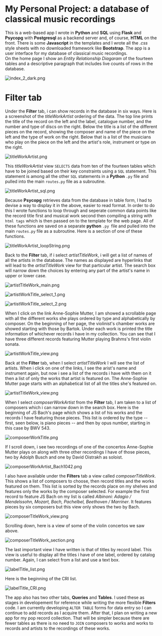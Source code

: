 # My Personal Project: a database of classical music recordings

This is a web-based app I wrote in **Python** and **SQL** using **Flask** and **Psycopg** with **Postgresql** as a backend server and, of course, **HTML** on the front. There is some **Javascript** in the templates and I wrote all the *.css* style sheets with no downloaded framework like **Bootstrap**. The app is a user interface for my database of classical music recordings.  
On the home page I show an *Entity Relationship Diagaram* of the fourteen tables and a descriptive paragraph that includes live counts of rows in the database.

![index_2_dark.png](screenshots/index_2_dark.png)

# Filter tab

Under the **Filter** tab, i can show records in the database in six ways. 
Here is a screenshot of the *titleWorkArtist* ordering of the data. The top line prints the title of the record on the left and the label, catalogue number, and the number and type of discs on the right. Below the title is a list of the different pieces on the record, showing the composer and name of the piece on the left and the type of work on the right. Below that is a list of the musicians who play on the piece on the left and the artist's role, instrument or type on the right. 


![titleWorkArtist.png](screenshots/titleWorkArtist.png)

This *titleWorkArtist* view `SELECTS` data from ten of the fourteen tables which have to  be joined based on their key constraints using a `SQL` statement.  This statement is among all the other `SQL` statements in a **Python** `.py` file and pulled into the main `routes.py` file as a subroutine.

![titleWorkArtist_sql.png](screenshots/titleWorkArtist_sql.png)

Because **Psycopg** retrieves data from the database in table form, I had to devise a way to display it in the above, easier to read format. In order to do this I wrote functions to loop through and seperate common data points like the record title first and musical work second then compiling a string with `html tags` which is then passed on to the template for the web page. All of these functions are saved on a separate **python** `.py `file and pulled into the main `routes.py` file as a subroutine. Here is a section of one of these functions. 

![titleWorkArtist_loopString.png](screenshots/titleWorkArtist_loopString.png)


Back to the **Filter** tab, if i select *artistTitleWork*, i will get a list of names of all the artists in the database. The names as displayed are hyperlinks that will lead to the *artistTitleWork* view for that particular artist. The search box will narrow down the choices by entering any part of the artist's name in upper or lower case.

![artistTitleWork_main.png](screenshots/artistTitleWork_main.png)

![artistWorkTitle_select_1.png](screenshots/artistWorkTitle_select_1.png)

![artistWorkTitle_select_2.png](screenshots/artistWorkTitle_select_2.png)

When I click on the link Anne-Sophie Mutter, I am showed a scrollable page with all the different works she plays ordered by type and alphabetically by composer.  On the beginning of her page, the violinist's chamber works are showed starting with those by Bartok. Under each work is printed the title information of whichever records i have in my collection.  You can see that I have three different records featuring Mutter playing Brahms's first violin sonata.

![artistWorkTitle_view.png](screenshots/artistWorkTitle_view.png)

Back at the **Filter** tab, when I select *artistTitleWork* I will see the list of artists. When i click on one of the links, I see the arist's name and instrument again, but now i see a list of the records i have with them on it then a list of only the works that artist is featured on.  The Anne-Sophie Mutter page starts with an alphabetical list of all the titles she's featured on.

![artistTitleWork_view.png](screenshots/artistTitleWork_view.png)

When I select *composerWorkArtist* from the **Filter** tab, I am taken to a list of composers which i can narrow down in the search box. Here is the beginning of JS Bach's page which shows a list of his works and the records I have featuring those pieces. This list is ordered by the type -- first, seen below, is piano pieces -- and then by opus number, starting in this case by BWV 543. 

![composerWorkTitle.png](screenshots/composerWorkTitle.png)

If I scroll down, i see two recordings of one of the concertos Anne-Sophie Mutter plays on along with three other recordings I have of those pieces, two by Adolph Busch and one by David Oistrakh as soloist.

![composerWorkArtist_Bach1042.png](screenshots/composerWorkArtist_Bach1042.png)

I also have available under the **Filters** tab a view called *composerTitleWork*. This shows a list of composers to choose, then record titles and the works featured on them. This list is sorted by the records place on my shelves and features only the works by the composer selected. For example the first record to feature JS Bach on my list is called *Albinoni: Adagio / Mendelssohn, Mozart, Bach, Pachelbel, Beethoven / Marriner*. It features pieces by six composers but this view only shows the two by Bach.

![composerTitleWork_view.png](screenshots/composerTitleWork_view.png)

Scrolling down, here is a view of some of the violin concertos we saw above.

![composerTitleWork_section.png](screenshots/composerTitleWork_section.png)

The last important view I have written is that of titles by record label.  This view is useful to display all the titles i have of one label, ordered by catalog number. Again, I can select from a list and use a text box.

![labelTitle_list.png](screenshots/labelTitle_list.png)

Here is the beginning of the CRI list.

![labelTitle_CRI.png](screenshots/labelTitle_CRI.png)

The app also has two other tabs, **Queries** and **Tables**. I used these as stages in developement for reference while writing the more flexible **Filters** code. I am currently developing `ALTER TABLE` forms for data entry so I can continue to add records as I acquire them.  After that, I plan on writing a new app for my pop record collection. That will be simpler because there are fewer tables as there is no need to `JOIN` composers to works and works to records and artists to the recordings of these works.  


